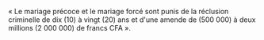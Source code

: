 « Le mariage précoce et le mariage forcé sont punis de la réclusion criminelle de dix (10) à vingt (20) ans et d'une amende de (500 000) à deux millions (2 000 000) de francs CFA ».